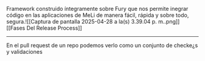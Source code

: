 Framework construido íntegramente sobre Fury que nos permite inegrar código en las aplicaciones de MeLi de manera fácil, rápida y sobre todo, segura.![[Captura de pantalla 2025-04-28 a la(s) 3.39.04 p. m..png]]
[[Fases Del Release Process]] 
***
En el pull request de un repo podemos verlo como un conjunto de checke¿s y validaciones